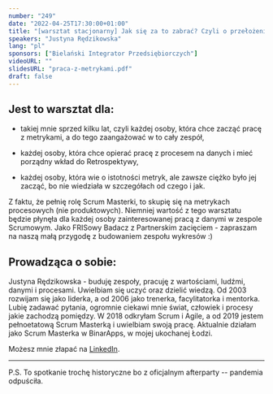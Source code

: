 ```yaml
---
number: "249"
date: "2022-04-25T17:30:00+01:00"
title: "[warsztat stacjonarny] Jak się za to zabrać? Czyli o przełożeniu teorii metryk do pierwszego, konkretnego użycia w zespole"
speakers: "Justyna Rędzikowska"
lang: "pl"
sponsors: ["Bielański Integrator Przedsiębiorczych"]
videoURL: ""
slidesURL: "praca-z-metrykami.pdf"
draft: false
---
```


## Jest to warsztat dla:

  * takiej mnie sprzed kilku lat, czyli każdej osoby, która chce zacząć pracę z metrykami, a do tego zaangażować w to cały zespół,

  * każdej osoby, która chce opierać pracę z procesem na danych i mieć porządny wkład do Retrospektywy,

  * każdej osoby, która wie o istotności metryk, ale zawsze ciężko było jej zacząć, bo nie wiedziała w szczegółach od czego i jak.

Z faktu, że pełnię rolę Scrum Masterki, to skupię się na metrykach procesowych (nie produktowych). Niemniej wartość z tego warsztatu będzie płynęła dla każdej osoby zainteresowanej pracą z danymi w zespole Scrumowym. Jako FRISowy Badacz z Partnerskim zacięciem - zapraszam na naszą małą przygodę z budowaniem zespołu wykresów :)

## Prowadząca o sobie:

Justyna Rędzikowska - buduję zespoły, pracuję z wartościami, ludźmi, danymi i procesami. Uwielbiam się uczyć oraz dzielić wiedzą. Od 2003 rozwijam się jako liderka, a od 2006 jako trenerka, facylitatorka i mentorka. Lubię zadawać pytania, ogromnie ciekawi mnie świat, człowiek i procesy jakie zachodzą pomiędzy. W 2018 odkryłam Scrum i Agile, a od 2019 jestem pełnoetatową Scrum Masterką i uwielbiam swoją pracę. Aktualnie działam jako Scrum Masterka w BinarApps, w mojej ukochanej Łodzi.

Możesz mnie złapać na <a href="https://www.linkedin.com/in/justyna-redzikowska/" target="_blank">LinkedIn</a>.

---
P.S. To spotkanie trochę historyczne bo z oficjalnym afterparty -- pandemia odpuściła.
